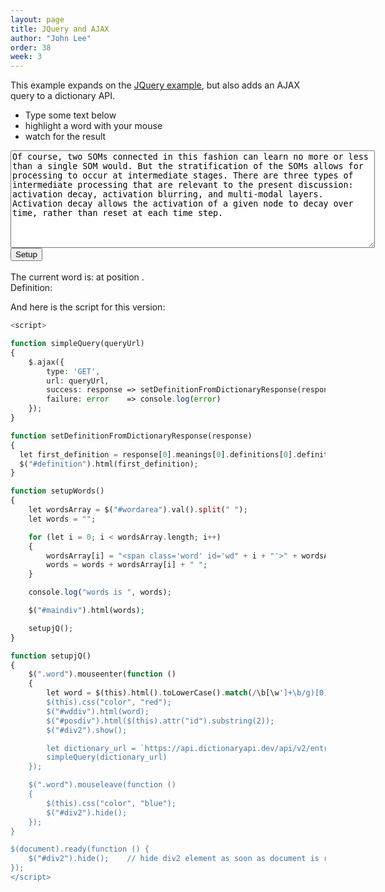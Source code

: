 ```yaml
---
layout: page
title: JQuery and AJAX
author: "John Lee"
order: 38
week: 3
---
```


This example expands on the [JQuery example](testJQsimple.html), but also adds an AJAX query to a dictionary API.

- Type some text below
- highlight a word with your mouse
- watch for the result

<div id="maindiv">
<!-- Textarea containing arbitrary text; the user can paste something else into this textarea if they want -->
<textarea rows="10" cols="70" id="wordarea">
Of course, two SOMs connected in this fashion can learn no more or less than a single SOM would. But the stratification of the SOMs allows for processing to occur at intermediate stages. There are three types of intermediate processing that are relevant to the present discussion: activation decay, activation blurring, and multi-modal layers. Activation decay allows the activation of a given node to decay over time, rather than reset at each time step.
</textarea>
<br />
<input type=button onclick="setupWords()" value="Setup">  <!-- Button that will call setupWords() when clicked -->
</div>
<!-- div that will be hidden except when the mouse is over a word in the text -->
<br/>
<div id="div2">The current word is: <strong><span id="wddiv"></span></strong> at position <span id="posdiv"></span>.<br/> Definition: <em id='definition'></em></div>

<script>

function simpleQuery(queryUrl)
{
    $.ajax({
        type: 'GET',
        url: queryUrl,
        success: response => setDefinitionFromDictionaryResponse(response),
        failure: error    => console.log(error)
    });
}

function setDefinitionFromDictionaryResponse(response)
{
  let first_definition = response[0].meanings[0].definitions[0].definition
  $("#definition").html(first_definition);
}

function setupWords()
{
    let wordsArray = $("#wordarea").val().split(" ");
    let words = "";

    for (let i = 0; i < wordsArray.length; i++)
    {
        wordsArray[i] = "<span class='word' id='wd" + i + "'>" + wordsArray[i] + "</span>";
        words = words + wordsArray[i] + " ";
    }

    console.log("words is ", words);

    $("#maindiv").html(words);

    setupjQ();
}

function setupjQ()
{
    $(".word").mouseenter(function ()
    {
        let word = $(this).html().toLowerCase().match(/\b[\w']+\b/g)[0]; // gets word and ignores punctuation
        $(this).css("color", "red");
        $("#wddiv").html(word);
        $("#posdiv").html($(this).attr("id").substring(2));
        $("#div2").show();

        let dictionary_url = `https://api.dictionaryapi.dev/api/v2/entries/en/${word}`
        simpleQuery(dictionary_url)
    });

    $(".word").mouseleave(function ()
    {
        $(this).css("color", "blue");
        $("#div2").hide();
    });
}

$(document).ready(function () {
    $("#div2").hide();    // hide div2 element as soon as document is ready (on page load)
});
</script>
And here is the script for this version:

```php
<script>

function simpleQuery(queryUrl)
{
    $.ajax({
        type: 'GET',
        url: queryUrl,
        success: response => setDefinitionFromDictionaryResponse(response),
        failure: error    => console.log(error)
    });
}

function setDefinitionFromDictionaryResponse(response)
{
  let first_definition = response[0].meanings[0].definitions[0].definition
  $("#definition").html(first_definition);
}

function setupWords()
{
    let wordsArray = $("#wordarea").val().split(" ");
    let words = "";

    for (let i = 0; i < wordsArray.length; i++)
    {
        wordsArray[i] = "<span class='word' id='wd" + i + "'>" + wordsArray[i] + "</span>";
        words = words + wordsArray[i] + " ";
    }

    console.log("words is ", words);

    $("#maindiv").html(words);

    setupjQ();
}

function setupjQ()
{
    $(".word").mouseenter(function ()
    {
        let word = $(this).html().toLowerCase().match(/\b[\w']+\b/g)[0]; // gets word and ignores punctuation
        $(this).css("color", "red");
        $("#wddiv").html(word);
        $("#posdiv").html($(this).attr("id").substring(2));
        $("#div2").show();

        let dictionary_url = `https://api.dictionaryapi.dev/api/v2/entries/en/${word}`
        simpleQuery(dictionary_url)
    });

    $(".word").mouseleave(function ()
    {
        $(this).css("color", "blue");
        $("#div2").hide();
    });
}

$(document).ready(function () {
    $("#div2").hide();    // hide div2 element as soon as document is ready (on page load)
});
</script>
```
